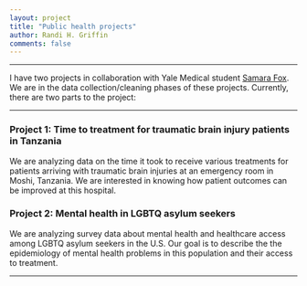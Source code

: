 ```yaml
---
layout: project
title: "Public health projects"
author: Randi H. Griffin
comments: false
---
```

___

I have two projects in collaboration with Yale Medical student [Samara Fox](https://www.linkedin.com/in/samara-fox-5483469/). We are in the data collection/cleaning phases of these projects. Currently, there are two parts to the project:

___

### Project 1: Time to treatment for traumatic brain injury patients in Tanzania

We are analyzing data on the time it took to receive various treatments for patients arriving with traumatic brain injuries at an emergency room in Moshi, Tanzania. We are interested in knowing how patient outcomes can be improved at this hospital.

### Project 2: Mental health in LGBTQ asylum seekers

We are analyzing survey data about mental health and healthcare access among LGBTQ asylum seekers in the U.S. Our goal is to describe the the epidemiology of mental health problems in this population and their access to treatment.

___
